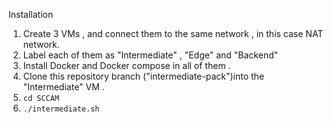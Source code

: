 Installation 

1. Create 3 VMs , and connect them to the same network , in this case NAT network.
2. Label each of them as "Intermediate" , "Edge"  and "Backend" 
3. Install Docker and Docker compose in all of them .
4. Clone this repository branch ("intermediate-pack")into the "Intermediate" VM .
5. `cd SCCAM`
6. `./intermediate.sh`